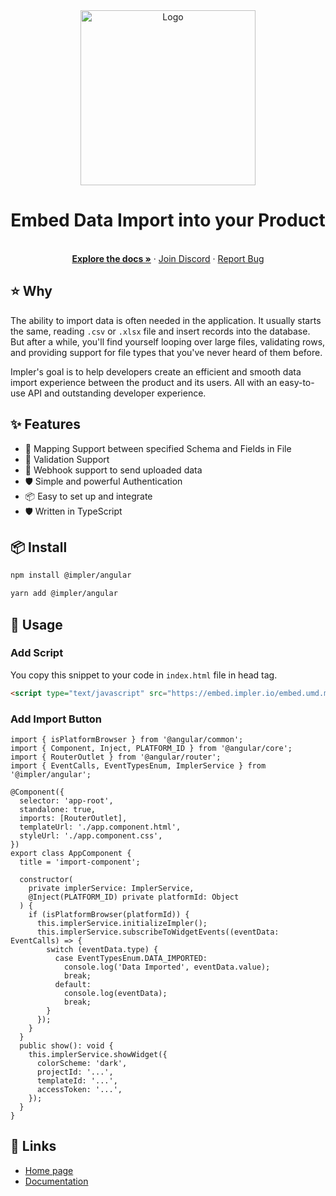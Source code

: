 <div align="center">
  <a href="https://impler.io">
    <img src="https://user-images.githubusercontent.com/50201755/203472285-e64392b4-b01d-4ee9-95d8-9a41297fdfe2.png" width="280" alt="Logo"/>
  </a>
</div>
<h1 align="center">Embed Data Import into your Product</h1>
  <p align="center">
    <br />
    <a href="https://docs.impler.io"><strong>Explore the docs »</strong></a>
    ·
    <a href="https://discord.impler.io">Join Discord</a>
    ·
    <a href="https://github.com/implerhq/impler.io/issues/new">Report Bug</a>
  </p>
  
## ⭐️ Why
The ability to import data is often needed in the application. It usually starts the same, reading `.csv` or `.xlsx` file and insert records into the database. But after a while, you'll find yourself looping over large files, validating rows, and providing support for file types that you've never heard of them before.

Impler's goal is to help developers create an efficient and smooth data import experience between the product and its users. All with an easy-to-use API and outstanding developer experience.

## ✨ Features

- 🌈 Mapping Support between specified Schema and Fields in File
- 💅 Validation Support
- 🚀 Webhook support to send uploaded data
- 🛡 Simple and powerful Authentication
- 📦 Easy to set up and integrate
- 🛡 Written in TypeScript

## 📦 Install

```bash
npm install @impler/angular
```

```bash
yarn add @impler/angular
```

## 🔨 Usage

### Add Script
You copy this snippet to your code in `index.html` file in head tag.
```html
<script type="text/javascript" src="https://embed.impler.io/embed.umd.min.js" async></script>
```

### Add Import Button

```tsx
import { isPlatformBrowser } from '@angular/common';
import { Component, Inject, PLATFORM_ID } from '@angular/core';
import { RouterOutlet } from '@angular/router';
import { EventCalls, EventTypesEnum, ImplerService } from '@impler/angular';

@Component({
  selector: 'app-root',
  standalone: true,
  imports: [RouterOutlet],
  templateUrl: './app.component.html',
  styleUrl: './app.component.css',
})
export class AppComponent {
  title = 'import-component';

  constructor(
    private implerService: ImplerService,
    @Inject(PLATFORM_ID) private platformId: Object
  ) {
    if (isPlatformBrowser(platformId)) {
      this.implerService.initializeImpler();
      this.implerService.subscribeToWidgetEvents((eventData: EventCalls) => {
        switch (eventData.type) {
          case EventTypesEnum.DATA_IMPORTED:
            console.log('Data Imported', eventData.value);
            break;
          default:
            console.log(eventData);
            break;
        }
      });
    }
  }
  public show(): void {
    this.implerService.showWidget({
      colorScheme: 'dark',
      projectId: '...',
      templateId: '...',
      accessToken: '...',
    });
  }
}
```

## 🔗 Links

- [Home page](https://impler.io/)
- [Documentation](https://docs.impler.io/importer/angular-embed)